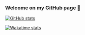 ### Welcome on my GitHub page 👋

[![GitHub stats](https://github-readme-stats.vercel.app/api?username=JeuFore&show_icons=true&count_private=true&bg_color=DEG,2B86C5,784BA0,FF3CAC&title_color=FFFFFF&text_color=DCDCDC&hide_border=true&icon_color=f1c232&custom_title=JeuFore%20Github%20Stats)](https://github.com/JeuFore)

[![Wakatime stats](https://github-readme-stats.vercel.app/api/wakatime?username=jeufore)](https://github.com/JeuFore)
